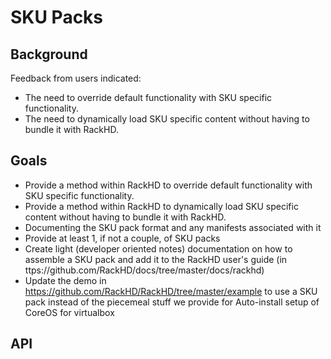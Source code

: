 # SKU Packs

## Background

Feedback from users indicated:
* The need to override default functionality with SKU specific functionality.  
* The need to dynamically load SKU specific content without having to bundle it with RackHD.

## Goals

* Provide a method within RackHD to override default functionality with SKU specific functionality.  
* Provide a method within RackHD to dynamically load SKU specific content without having to bundle it with RackHD.
* Documenting the SKU pack format and any manifests associated with it 
* Provide at least 1, if not a couple, of SKU packs 
* Create light (developer oriented notes) documentation on how to assemble a SKU pack and add it to the RackHD user's guide (in ttps://github.com/RackHD/docs/tree/master/docs/rackhd)
* Update the demo in https://github.com/RackHD/RackHD/tree/master/example to use a SKU pack instead of the piecemeal stuff we provide for Auto-install setup of CoreOS for virtualbox


## API
